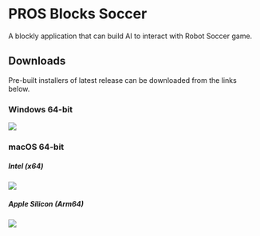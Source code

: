 # PROS Blocks Soccer
A blockly application that can build AI to interact with Robot Soccer game.

## Downloads
Pre-built installers of latest release can be downloaded from the links below.

### Windows 64-bit
[![](https://img.shields.io/badge/EXE%20Installer-v1.0.0-blue)](https://github.com/PAIA-PROS/pros-blocks-soccer/releases/download/v1.0.0/PROS.Blocks.Soccer-1.0.0.Setup.exe)

### macOS 64-bit

##### Intel (x64)
[![](https://img.shields.io/badge/DMG%20Installer-v1.0.0-red)](https://github.com/PAIA-PROS/pros-blocks-soccer/releases/download/v1.0.0/PROS.Blocks.Soccer-1.0.0-x64.dmg)

##### Apple Silicon (Arm64)
[![](https://img.shields.io/badge/DMG%20Installer-v1.0.0-red)](https://github.com/PAIA-PROS/pros-blocks-soccer/releases/download/v1.0.0/PROS.Blocks.Soccer-1.0.0-arm64.dmg)